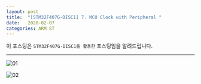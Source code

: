 ```yaml
---
layout: post
title:  "[STM32F407G-DISC1] 7. MCU Clock with Peripheral "
date:   2020-02-07
categories: ARM ST
---
```


이 포스팅은 `STM32F407G-DISC1을 활용한` 포스팅임을 알려드립니다.

---


![01](https://drive.google.com/uc?id=1OVQoEL3XfGtgFZTx3xsIak4bi_Hog6YC)

![02](https://drive.google.com/uc?id=1VUR_9ELf45hIpggNqmb5Y_yX8PYdxmJ9)
